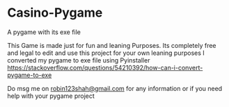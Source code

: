 # Casino-Pygame
A pygame with its exe file

This Game is made just for fun and leaning Purposes.
Its completely free and legal to edit and use this project for your own leaning purposes
I converted my pygame to exe file using Pyinstaller
https://stackoverflow.com/questions/54210392/how-can-i-convert-pygame-to-exe

Do msg me on robin123shah@gmail.com for any information or if you need help with your pygame project
